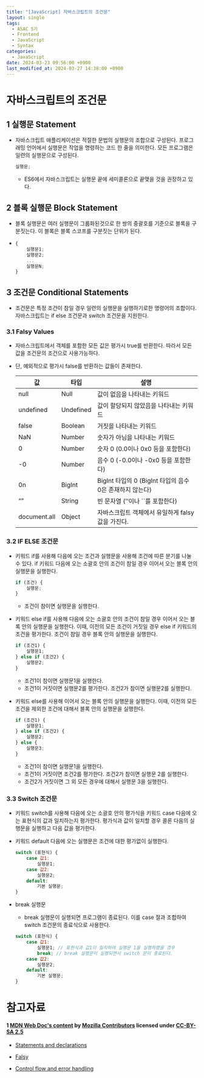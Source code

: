 ```yaml
---
title: "[JavaScript] 자바스크립트의 조건문"
layout: single
tags:
  - ASAC 5기
  - Frontend
  - JavaScript
  - Syntax
categories:
  - JavaScript
date: 2024-03-23 09:56:00 +0900
last_modified_at: 2024-03-27 14:38:00 +0900
---
```


# 자바스크립트의 조건문

## 1 실행문 Statement

- 자바스크립트 애플리케이션은 적절한 문법의 실행문의 조합으로 구성된다. 프로그래밍 언어에서 실행문은 작업을 명령하는 코드 한 줄을 의미한다. 모든 프로그램은 일련의 실행문으로 구성된다.
    
    ```jsx
    실행문;
    ```    
    - ES6에서 자바스크립트는 실행문 끝에 세미콜론으로 끝맺을 것을 권장하고 있다.

## 2 블록 실행문 Block Statement

- 블록 실행문은 여러 실행문이 그룹화된것으로 한 쌍의 중괄호를 기준으로 블록을 구분짓는다. 이 블록은 블록 스코프를 구분짓는 단위가 된다.
- 
    ```jsx
    {
    	실행문1;
    	실행문2;
    	...
    	실행문N;
    }
    ```    

## 3 조건문 Conditional Statements

- 조건문은 특정 조건이 참일 경우 일련의 실행문을 실행하기로한 명령어의 조합이다. 자바스크립트는 if else 조건문과 switch 조건문을 지원한다.

### 3.1 Falsy Values

- 자바스크립트에서 객체를 포함한 모든 값은 평가시 true를 반환한다. 따라서 모든 값을 조건문의 조건으로 사용가능하다.    
- 단, 예외적으로 평가시 false를 반환하는 값들이 존재한다.
   
    |값|타입|설명|
    |---|---|---|
    |null|Null|값이 없음을 나타내는 키워드|
    |undefined|Undefined|값이 할당되지 않았음을 나타내는 키워드|
    |false|Boolean|거짓을 나타내는 키워드|
    |NaN|Number|숫자가 아님을 나타내는 키워드|
    |0|Number|숫자 0 (0.0이나 0x0 등을 포함한다)|
    |-0|Number|음수 0 (-0.0이나 -0x0 등을 포함한다)|
    |0n|BigInt|BigInt 타입의 0 (BigInt 타입의 음수 0은 존재하지 않는다)|
    |“”|String|빈 문자열 (’’이나 ``를 포함한다)|
    |document.all|Object|자바스크립트 객체에서 유일하게 falsy 값을 가진다.|    

### 3.2 IF ELSE 조건문

- 키워드 if를 사용해 다음에 오는 조건과 실행문을 사용해 조건에 따른 분기를 나눌 수 있다. if 키워드 다음에 오는 소괄호 안의 조건이 참일 경우 이어서 오는 블록 안의 실행문을 실행한다.
      
    ```jsx
    if (조건) {
    	실행문;
    }
    ```

    - 조건이 참이면 실행문을 실행한다.
- 키워드 else if를 사용해 다음에 오는 소괄호 안의 조건이 참일 경우 이어서 오는 블록 안의 실행문을 실행한다. 이때, 이전의 모든 조건이 거짓일 경우 else if 키워드의 조건을 평가한다. 조건이 참일 경우 블록 안의 실행문을 실행한다.
      
    ```jsx
    if (조건1) {
    	실행문1;
    } else if (조건2) {
    	실행문2;
    }
    ```

    - 조건1이 참이면 실행문1을 실행한다.
    - 조건1이 거짓이면 실행문2를 평가한다. 조건2가 참이면 실행문2를 실행한다.
- 키워드 else를 사용해 이어서 오는 블록 안의 실행문을 실행한다. 이때, 이전의 모든 조건을 제외한 조건에 대해서 블록 안의 실행문을 실행한다.
      
    ```jsx
    if (조건1) {
    	실행문1;
    } else if (조건2) {
    	실행문2;
    } else {
    	실행문3;
    }
    ```

    - 조건1이 참이면 실행문1을 실행한다.
    - 조건1이 거짓이면 조건2를 평가한다. 조건2가 참이면 실행문 2를 실행한다.
    - 조건2가 거짓이면 그 외 모든 경우에 대해서 실행문 3을 실행한다.

### 3.3 Switch 조건문

- 키워드 switch를 사용해 다음에 오는 소괄호 안의 평가식을 키워드 case 다음에 오는 표현식의 값과 일치하는지 평가한다. 평가식과 값이 일치할 경우 콜론 다음의 실행문을 실행하고 다음 값을 평가한다.    
- 키워드 default 다음에 오는 실행문은 조건에 대한 평가없이 실행한다.
      
    ```jsx
    switch (표현식) {
    	case 값1:
    		실행문1;
    	case 값2:
    		실행문2;
    	default:
    		기본 실행문;
    }
    ```    
- break 실행문    
    - break 실행문이 실행되면 프로그램이 종료된다. 이를 case 절과 조합하여 switch 조건문의 종료식으로 사용한다.
      
    ```jsx
    switch (표현식) {
    	case 값1:
    		실행문1; // 표현식과 값1이 일치하여 실행문 1을 실행하였을 경우
    		break; // break 실행문이 실행되면서 switch 문이 종료된다.
    	case 값2:
    		실행문2;
    	default:
    		기본 실행문;
    }
    ```    

# 참고자료

#### 1 [MDN Web Doc's content](https://developer.mozilla.org/en-US/) by [Mozilla Contributors](https://developer.mozilla.org/en-US/docs/MDN/Community/Roles_teams#contributor) licensed under [CC-BY-SA 2.5](https://creativecommons.org/licenses/by-sa/2.5/)

- [Statements and declarations](https://developer.mozilla.org/en-US/docs/Web/JavaScript/Reference/Statements)

- [Falsy](https://developer.mozilla.org/en-US/docs/Glossary/Falsy)

- [Control flow and error handling](https://developer.mozilla.org/en-US/docs/Web/JavaScript/Guide/Control_flow_and_error_handling)